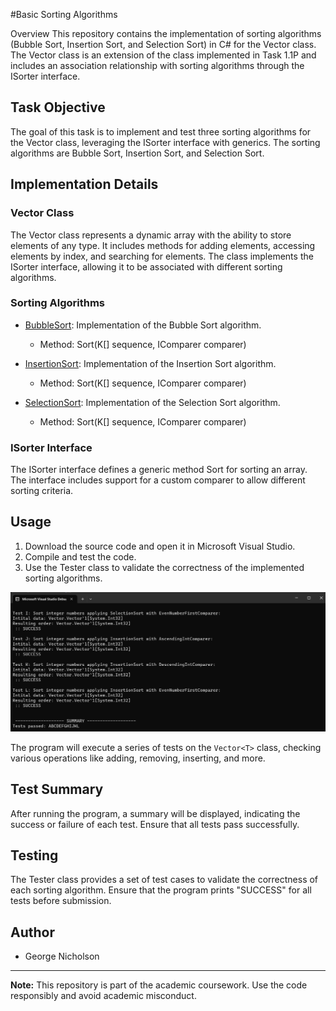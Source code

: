 #Basic Sorting Algorithms

Overview
This repository contains the implementation of sorting algorithms (Bubble Sort, Insertion Sort, and Selection Sort) in C# for the Vector class. The Vector class is an extension of the class implemented in Task 1.1P and includes an association relationship with sorting algorithms through the ISorter interface.

## Task Objective

The goal of this task is to implement and test three sorting algorithms for the Vector class, leveraging the ISorter interface with generics. The sorting algorithms are Bubble Sort, Insertion Sort, and Selection Sort.

## Implementation Details

### Vector Class

The Vector class represents a dynamic array with the ability to store elements of any type.
It includes methods for adding elements, accessing elements by index, and searching for elements.
The class implements the ISorter interface, allowing it to be associated with different sorting algorithms.

### Sorting Algorithms

- [BubbleSort](./BasicSorting_Solutions/BubbleSort.cs): Implementation of the Bubble Sort algorithm.
  - Method: Sort<K>(K[] sequence, IComparer<K> comparer)

- [InsertionSort](./BasicSorting_Solutions/InsertionSort.cs): Implementation of the Insertion Sort algorithm.
  - Method: Sort<K>(K[] sequence, IComparer<K> comparer)

- [SelectionSort](./BasicSorting_Solutions/SelectionSort.cs): Implementation of the Selection Sort algorithm.
  - Method: Sort<K>(K[] sequence, IComparer<K> comparer)

### ISorter Interface

The ISorter interface defines a generic method Sort<K> for sorting an array.
The interface includes support for a custom comparer to allow different sorting criteria.

## Usage

1. Download the source code and open it in Microsoft Visual Studio.
2. Compile and test the code.
3. Use the Tester class to validate the correctness of the implemented sorting algorithms.

![Vector Tests](BasicSortingtestscompletedresource.png)

The program will execute a series of tests on the `Vector<T>` class, checking various operations like adding, removing, inserting, and more.

## Test Summary

After running the program, a summary will be displayed, indicating the success or failure of each test. Ensure that all tests pass successfully.

## Testing

The Tester class provides a set of test cases to validate the correctness of each sorting algorithm. Ensure that the program prints "SUCCESS" for all tests before submission.

## Author

- George Nicholson

---

**Note:** This repository is part of the academic coursework. Use the code responsibly and avoid academic misconduct.
